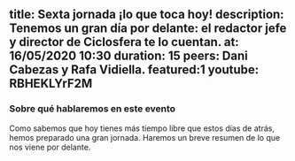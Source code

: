 title: Sexta jornada ¡lo que toca hoy!
description: Tenemos un gran día por delante: el redactor jefe y director de Ciclosfera te lo cuentan.
at: 16/05/2020 10:30
duration: 15
peers: Dani Cabezas y Rafa Vidiella. 
featured:1
youtube: RBHEKLYrF2M
----
### Sobre qué hablaremos en este evento

Como sabemos que hoy tienes más tiempo libre que estos días de atrás, hemos preparado una gran jornada. Haremos un breve resumen de lo que nos viene por delante.
